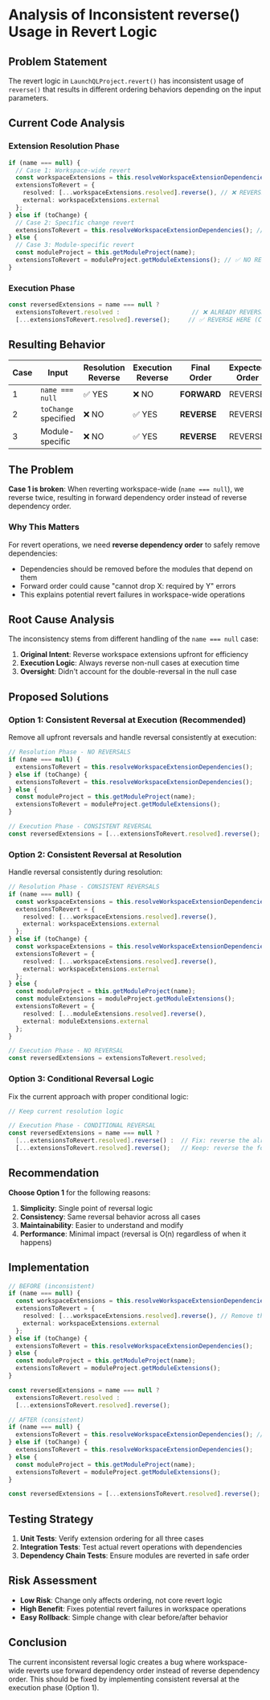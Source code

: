 # Analysis of Inconsistent reverse() Usage in Revert Logic

## Problem Statement

The revert logic in `LaunchQLProject.revert()` has inconsistent usage of `reverse()` that results in different ordering behaviors depending on the input parameters.

## Current Code Analysis

### Extension Resolution Phase
```typescript
if (name === null) {
  // Case 1: Workspace-wide revert
  const workspaceExtensions = this.resolveWorkspaceExtensionDependencies();
  extensionsToRevert = {
    resolved: [...workspaceExtensions.resolved].reverse(), // ❌ REVERSE #1
    external: workspaceExtensions.external
  };
} else if (toChange) {
  // Case 2: Specific change revert
  extensionsToRevert = this.resolveWorkspaceExtensionDependencies(); // ✅ NO REVERSE
} else {
  // Case 3: Module-specific revert
  const moduleProject = this.getModuleProject(name);
  extensionsToRevert = moduleProject.getModuleExtensions(); // ✅ NO REVERSE
}
```

### Execution Phase
```typescript
const reversedExtensions = name === null ? 
  extensionsToRevert.resolved :                    // ❌ ALREADY REVERSED (Case 1)
  [...extensionsToRevert.resolved].reverse();     // ✅ REVERSE HERE (Cases 2&3)
```

## Resulting Behavior

| Case | Input | Resolution Reverse | Execution Reverse | Final Order | Expected Order |
|------|-------|-------------------|-------------------|-------------|----------------|
| 1 | `name === null` | ✅ YES | ❌ NO | **FORWARD** | REVERSE |
| 2 | `toChange` specified | ❌ NO | ✅ YES | **REVERSE** | REVERSE |
| 3 | Module-specific | ❌ NO | ✅ YES | **REVERSE** | REVERSE |

## The Problem

**Case 1 is broken**: When reverting workspace-wide (`name === null`), we reverse twice, resulting in forward dependency order instead of reverse dependency order.

### Why This Matters

For revert operations, we need **reverse dependency order** to safely remove dependencies:
- Dependencies should be removed before the modules that depend on them
- Forward order could cause "cannot drop X: required by Y" errors
- This explains potential revert failures in workspace-wide operations

## Root Cause Analysis

The inconsistency stems from different handling of the `name === null` case:

1. **Original Intent**: Reverse workspace extensions upfront for efficiency
2. **Execution Logic**: Always reverse non-null cases at execution time
3. **Oversight**: Didn't account for the double-reversal in the null case

## Proposed Solutions

### Option 1: Consistent Reversal at Execution (Recommended)
Remove all upfront reversals and handle reversal consistently at execution:

```typescript
// Resolution Phase - NO REVERSALS
if (name === null) {
  extensionsToRevert = this.resolveWorkspaceExtensionDependencies();
} else if (toChange) {
  extensionsToRevert = this.resolveWorkspaceExtensionDependencies();
} else {
  const moduleProject = this.getModuleProject(name);
  extensionsToRevert = moduleProject.getModuleExtensions();
}

// Execution Phase - CONSISTENT REVERSAL
const reversedExtensions = [...extensionsToRevert.resolved].reverse();
```

### Option 2: Consistent Reversal at Resolution
Handle reversal consistently during resolution:

```typescript
// Resolution Phase - CONSISTENT REVERSALS
if (name === null) {
  const workspaceExtensions = this.resolveWorkspaceExtensionDependencies();
  extensionsToRevert = {
    resolved: [...workspaceExtensions.resolved].reverse(),
    external: workspaceExtensions.external
  };
} else if (toChange) {
  const workspaceExtensions = this.resolveWorkspaceExtensionDependencies();
  extensionsToRevert = {
    resolved: [...workspaceExtensions.resolved].reverse(),
    external: workspaceExtensions.external
  };
} else {
  const moduleProject = this.getModuleProject(name);
  const moduleExtensions = moduleProject.getModuleExtensions();
  extensionsToRevert = {
    resolved: [...moduleExtensions.resolved].reverse(),
    external: moduleExtensions.external
  };
}

// Execution Phase - NO REVERSAL
const reversedExtensions = extensionsToRevert.resolved;
```

### Option 3: Conditional Reversal Logic
Fix the current approach with proper conditional logic:

```typescript
// Keep current resolution logic

// Execution Phase - CONDITIONAL REVERSAL
const reversedExtensions = name === null ? 
  [...extensionsToRevert.resolved].reverse() :  // Fix: reverse the already-reversed
  [...extensionsToRevert.resolved].reverse();   // Keep: reverse the forward order
```

## Recommendation

**Choose Option 1** for the following reasons:

1. **Simplicity**: Single point of reversal logic
2. **Consistency**: Same reversal behavior across all cases
3. **Maintainability**: Easier to understand and modify
4. **Performance**: Minimal impact (reversal is O(n) regardless of when it happens)

## Implementation

```typescript
// BEFORE (inconsistent)
if (name === null) {
  const workspaceExtensions = this.resolveWorkspaceExtensionDependencies();
  extensionsToRevert = {
    resolved: [...workspaceExtensions.resolved].reverse(), // Remove this reverse
    external: workspaceExtensions.external
  };
} else if (toChange) {
  extensionsToRevert = this.resolveWorkspaceExtensionDependencies();
} else {
  const moduleProject = this.getModuleProject(name);
  extensionsToRevert = moduleProject.getModuleExtensions();
}

const reversedExtensions = name === null ? 
  extensionsToRevert.resolved : 
  [...extensionsToRevert.resolved].reverse();

// AFTER (consistent)
if (name === null) {
  extensionsToRevert = this.resolveWorkspaceExtensionDependencies(); // Remove reverse
} else if (toChange) {
  extensionsToRevert = this.resolveWorkspaceExtensionDependencies();
} else {
  const moduleProject = this.getModuleProject(name);
  extensionsToRevert = moduleProject.getModuleExtensions();
}

const reversedExtensions = [...extensionsToRevert.resolved].reverse(); // Always reverse
```

## Testing Strategy

1. **Unit Tests**: Verify extension ordering for all three cases
2. **Integration Tests**: Test actual revert operations with dependencies
3. **Dependency Chain Tests**: Ensure modules are reverted in safe order

## Risk Assessment

- **Low Risk**: Change only affects ordering, not core revert logic
- **High Benefit**: Fixes potential revert failures in workspace operations
- **Easy Rollback**: Simple change with clear before/after behavior

## Conclusion

The current inconsistent reversal logic creates a bug where workspace-wide reverts use forward dependency order instead of reverse dependency order. This should be fixed by implementing consistent reversal at the execution phase (Option 1).
